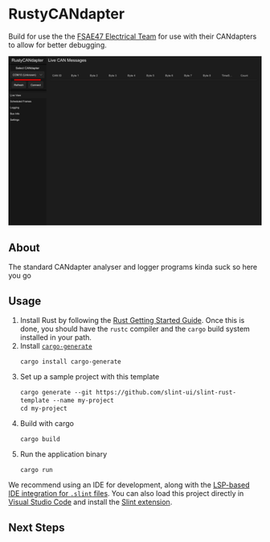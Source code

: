 # RustyCANdapter

Build for use the the [FSAE47 Electrical Team](https://www.fsae.co.nz) for use with their CANdapters to allow for better debugging.

![App Demo Image](AppImg.png)

## About

The standard CANdapter analyser and logger programs kinda suck so here you go

## Usage

1. Install Rust by following the [Rust Getting Started Guide](https://www.rust-lang.org/learn/get-started).
   Once this is done, you should have the ```rustc``` compiler and the ```cargo``` build system installed in your path.
2. Install [`cargo-generate`](https://github.com/cargo-generate/cargo-generate)
    ```
    cargo install cargo-generate
    ```
3. Set up a sample project with this template
    ```
    cargo generate --git https://github.com/slint-ui/slint-rust-template --name my-project
    cd my-project
    ```
3. Build with cargo
    ```
    cargo build
    ```
4. Run the application binary
     ```
     cargo run
     ```

We recommend using an IDE for development, along with the [LSP-based IDE integration for `.slint` files](https://github.com/slint-ui/slint/blob/master/tools/lsp/README.md). You can also load this project directly in [Visual Studio Code](https://code.visualstudio.com) and install the [Slint extension](https://marketplace.visualstudio.com/items?itemName=Slint.slint).

## Next Steps
